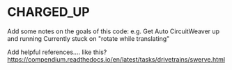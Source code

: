 # CHARGED_UP
Add some notes on the goals of this code:
e.g. Get Auto CircuitWeaver up and running
Currently stuck on "rotate while translating"

Add helpful references.... like this?
https://compendium.readthedocs.io/en/latest/tasks/drivetrains/swerve.html
